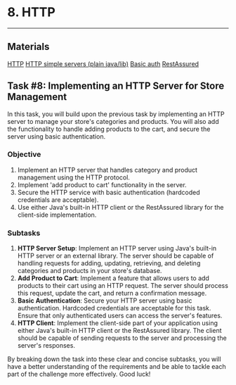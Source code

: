 # 8. HTTP
----
## Materials
[HTTP](https://en.wikipedia.org/wiki/Hypertext_Transfer_Protocol)
[HTTP simple servers (plain java/lib)](https://syntaxcorrect.com/Java/5_Ultra_Lightweight_Http_Server_Implementations_in_Java_for_Blazing_Fast_Microservices_APIs_or_Even_Websites)
[Basic auth](https://en.wikipedia.org/wiki/Basic_access_authentication)
[RestAssured](https://rest-assured.io/)
## Task #8: Implementing an HTTP Server for Store Management

In this task, you will build upon the previous task by implementing an HTTP server to manage your store's categories and products. You will also add the functionality to handle adding products to the cart, and secure the server using basic authentication.

### Objective

1. Implement an HTTP server that handles category and product management using the HTTP protocol.
2. Implement 'add product to cart' functionality in the server.
3. Secure the HTTP service with basic authentication (hardcoded credentials are acceptable).
4. Use either Java's built-in HTTP client or the RestAssured library for the client-side implementation.

### Subtasks

1. **HTTP Server Setup**: Implement an HTTP server using Java's built-in HTTP server or an external library. The server should be capable of handling requests for adding, updating, retrieving, and deleting categories and products in your store's database.
2. **Add Product to Cart**: Implement a feature that allows users to add products to their cart using an HTTP request. The server should process this request, update the cart, and return a confirmation message.
3. **Basic Authentication**: Secure your HTTP server using basic authentication. Hardcoded credentials are acceptable for this task. Ensure that only authenticated users can access the server's features.
4. **HTTP Client**: Implement the client-side part of your application using either Java's built-in HTTP client or the RestAssured library. The client should be capable of sending requests to the server and processing the server's responses.

By breaking down the task into these clear and concise subtasks, you will have a better understanding of the requirements and be able to tackle each part of the challenge more effectively. Good luck!

